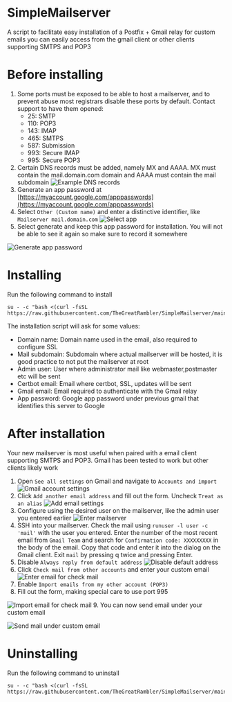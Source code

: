 # SimpleMailserver
A script to facilitate easy installation of a Postfix + Gmail relay for custom emails you can easily access from the gmail client or other clients supporting SMTPS and POP3

# Before installing
1. Some ports must be exposed to be able to host a mailserver, and to prevent abuse most registrars disable these ports by default. Contact support to have them opened:
   * 25: SMTP
   * 110: POP3
   * 143: IMAP
   * 465: SMTPS
   * 587: Submission
   * 993: Secure IMAP
   * 995: Secure POP3
2. Certain DNS records must be added, namely MX and AAAA. MX must contain the mail.domain.com domain and AAAA must contain the mail subdomain
![Example DNS records](images/aaaa.png)
2. Generate an app password at [https://myaccount.google.com/apppasswords](https://myaccount.google.com/apppasswords)
3. Select `Other (Custom name)` and enter a distinctive identifier, like `Mailserver mail.domain.com`
![Select app](images/select_app.png)
4. Select generate and keep this app password for installation. You will not be able to see it again so make sure to record it somewhere

![Generate app password](images/app_password.png)

# Installing
Run the following command to install
```shell
su - -c "bash <(curl -fsSL https://raw.githubusercontent.com/TheGreatRambler/SimpleMailserver/main/install.sh)"
```
The installation script will ask for some values:
* Domain name: Domain name used in the email, also required to configure SSL
* Mail subdomain: Subdomain where actual mailserver will be hosted, it is good practice to not put the mailserver at root
* Admin user: User where administrator mail like webmaster,postmaster etc will be sent
* Certbot email: Email where certbot, SSL, updates will be sent
* Gmail email: Email required to authenticate with the Gmail relay
* App password: Google app password under previous gmail that identifies this server to Google

# After installation
Your new mailserver is most useful when paired with a email client supporting SMTPS and POP3. Gmail has been tested to work but other clients likely work
1. Open `See all settings` on Gmail and navigate to `Accounts and import`
![Gmail account settings](images/settings.png)
2. Click `Add another email address` and fill out the form. Uncheck `Treat as an alias`
![Add email settings](images/add_email.png)
3. Configure using the desired user on the mailserver, like the admin user you entered earlier
![Enter mailserver](images/send_mail.png)
4. SSH into your mailserver. Check the mail using `runuser -l user -c 'mail'` with the user you entered. Enter the number of the most recent email from `Gmail Team` and search for `Confirmation code: XXXXXXXXX` in the body of the email. Copy that code and enter it into the dialog on the Gmail client. Exit `mail` by pressing q twice and pressing Enter.
5. Disable `Always reply from default address`
![Disable default address](images/default_address.png)
6. Click `Check mail from other accounts` and enter your custom email
![Enter email for check mail](images/check_mail.png)
7. Enable `Import emails from my other account (POP3)`
8. Fill out the form, making special care to use port 995

![Import email for check mail](images/import_email.png)
9. You can now send email under your custom email

![Send mail under custom email](images/send_message.png)

# Uninstalling
Run the following command to uninstall
```shell
su - -c "bash <(curl -fsSL https://raw.githubusercontent.com/TheGreatRambler/SimpleMailserver/main/uninstall.sh)"
```
